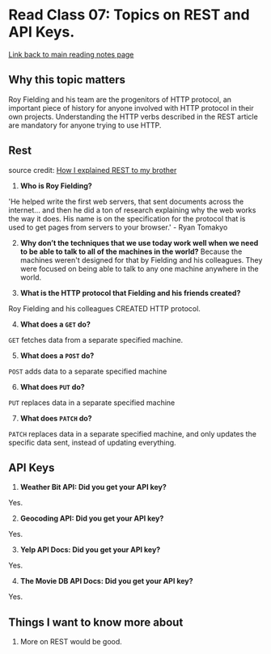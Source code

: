 # Read Class 07: Topics on REST and API Keys.
  [Link back to main reading notes page](https://julian-gallegos.github.io/reading-notes/)


## Why this topic matters

Roy Fielding and his team are the progenitors of HTTP protocol, an important piece of history for anyone involved with HTTP protocol in their own projects. Understanding the HTTP verbs described in the REST article are mandatory for anyone trying to use HTTP.


## Rest

source credit: [How I explained REST to my brother](https://gist.github.com/brookr/5977550)
   
   
   1. **Who is Roy Fielding?**

'He helped write the first web servers, that sent documents across the internet… and then he did a ton of research explaining why the web works the way it does. His name is on the specification for the protocol that is used to get pages from servers to your browser.' - Ryan Tomakyo

   
   2. **Why don’t the techniques that we use today work well when we need to be able to talk to all of the machines in the world?**
Because the machines weren't designed for that by Fielding and his colleagues. They were focused on being able to talk to any one machine anywhere in the world.


   3. **What is the HTTP protocol that Fielding and his friends created?**

Roy Fielding and his colleagues CREATED HTTP protocol.


   4. **What does a `GET` do?**
     
`GET` fetches data from a separate specified machine.


   5. **What does a `POST` do?**
   
`POST` adds data to a separate specified machine
   
   
   6. **What does `PUT` do?**
   
`PUT` replaces data in a separate specified machine
   
   
   7. **What does `PATCH` do?** 

`PATCH` replaces data in a separate specified machine, and only updates the specific data sent, instead of updating everything.


## API Keys

   1. **Weather Bit API: Did you get your API key?**

Yes.


   2. **Geocoding API: Did you get your API key?**

Yes.


   3. **Yelp API Docs: Did you get your API key?**
   
Yes.
   
   
   4. **The Movie DB API Docs: Did you get your API key?**

Yes.


## Things I want to know more about
   1. More on REST would be good.
